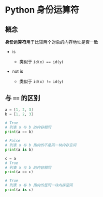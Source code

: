# Python 身份运算符

## 概念

**身份运算符**用于比较两个对象的内存地址是否一致

* is
    * 类似于 `id(x) == id(y)`

* not is
    * 类似于 `id(x) != id(y)`

## 与 `==` 的区别

```Python
a = [1, 2, 3]
b = [1, 2, 3]

# True
# 列表 a 与 b 的内容相同
print(a == b)

# False
# 列表 a 与 b 指向的不是同一块内存空间
print(a is b)

c = a
# True
# 列表 a 与 b 的内容相同
print(a == c)

# True
# 列表 a 与 b 指向的是同一块内存空间
print(a is c)
```

